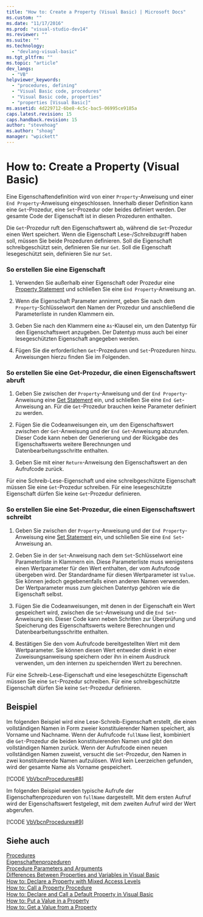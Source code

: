 ```yaml
---
title: "How to: Create a Property (Visual Basic) | Microsoft Docs"
ms.custom: ""
ms.date: "11/17/2016"
ms.prod: "visual-studio-dev14"
ms.reviewer: ""
ms.suite: ""
ms.technology: 
  - "devlang-visual-basic"
ms.tgt_pltfrm: ""
ms.topic: "article"
dev_langs: 
  - "VB"
helpviewer_keywords: 
  - "procedures, defining"
  - "Visual Basic code, procedures"
  - "Visual Basic code, properties"
  - "properties [Visual Basic]"
ms.assetid: 4d229712-6be8-4c5c-bac5-06995ce9185a
caps.latest.revision: 15
caps.handback.revision: 15
author: "stevehoag"
ms.author: "shoag"
manager: "wpickett"
---
```

# How to: Create a Property (Visual Basic)
Eine Eigenschaftendefinition wird von einer `Property`\-Anweisung und einer `End Property`\-Anweisung eingeschlossen.  Innerhalb dieser Definition kann eine `Get`\-Prozedur, eine `Set`\-Prozedur oder beides definiert werden.  Der gesamte Code der Eigenschaft ist in diesen Prozeduren enthalten.  
  
 Die `Get`\-Prozedur ruft den Eigenschaftswert ab, während die `Set`\-Prozedur einen Wert speichert.  Wenn die Eigenschaft Lese\-\/Schreibzugriff haben soll, müssen Sie beide Prozeduren definieren.  Soll die Eigenschaft schreibgeschützt sein, definieren Sie nur `Get`. Soll die Eigenschaft lesegeschützt sein, definieren Sie nur `Set`.  
  
### So erstellen Sie eine Eigenschaft  
  
1.  Verwenden Sie außerhalb einer Eigenschaft oder Prozedur eine [Property Statement](../../../../visual-basic/language-reference/statements/property-statement.md) und schließen Sie eine `End Property`\-Anweisung an.  
  
2.  Wenn die Eigenschaft Parameter annimmt, geben Sie nach dem `Property`\-Schlüsselwort den Namen der Prozedur und anschließend die Parameterliste in runden Klammern ein.  
  
3.  Geben Sie nach den Klammern eine `As`\-Klausel ein, um den Datentyp für den Eigenschaftswert anzugeben.  Der Datentyp muss auch bei einer lesegeschützten Eigenschaft angegeben werden.  
  
4.  Fügen Sie die erforderlichen `Get`\-Prozeduren und `Set`\-Prozeduren hinzu.  Anweisungen hierzu finden Sie im Folgenden.  
  
### So erstellen Sie eine Get\-Prozedur, die einen Eigenschaftswert abruft  
  
1.  Geben Sie zwischen der `Property`\-Anweisung und der `End Property`\-Anweisung eine [Get Statement](../../../../visual-basic/language-reference/statements/get-statement.md) ein, und schließen Sie eine `End Get`\-Anweisung an.  Für die `Get`\-Prozedur brauchen keine Parameter definiert zu werden.  
  
2.  Fügen Sie die Codeanweisungen ein, um den Eigenschaftswert zwischen der `Get`\-Anweisung und der `End Get`\-Anweisung abzurufen.  Dieser Code kann neben der Generierung und der Rückgabe des Eigenschaftswerts weitere Berechnungen und Datenbearbeitungsschritte enthalten.  
  
3.  Geben Sie mit einer `Return`\-Anweisung den Eigenschaftswert an den Aufrufcode zurück.  
  
 Für eine Schreib\-Lese\-Eigenschaft und eine schreibgeschützte Eigenschaft müssen Sie eine `Get`\-Prozedur schreiben.  Für eine lesegeschützte Eigenschaft dürfen Sie keine `Get`\-Prozedur definieren.  
  
### So erstellen Sie eine Set\-Prozedur, die einen Eigenschaftswert schreibt  
  
1.  Geben Sie zwischen der `Property`\-Anweisung und der `End Property`\-Anweisung eine [Set Statement](../../../../visual-basic/language-reference/statements/set-statement.md) ein, und schließen Sie eine `End Set`\-Anweisung an.  
  
2.  Geben Sie in der `Set`\-Anweisung nach dem `Set`\-Schlüsselwort eine Parameterliste in Klammern ein.  Diese Parameterliste muss wenigstens einen Wertparameter für den Wert enthalten, der vom Aufrufcode übergeben wird.  Der Standardname für diesen Wertparameter ist `Value`. Sie können jedoch gegebenenfalls einen anderen Namen verwenden.  Der Wertparameter muss zum gleichen Datentyp gehören wie die Eigenschaft selbst.  
  
3.  Fügen Sie die Codeanweisungen, mit denen in der Eigenschaft ein Wert gespeichert wird, zwischen die `Set`\-Anweisung und die `End Set`\-Anweisung ein.  Dieser Code kann neben Schritten zur Überprüfung und Speicherung des Eigenschaftswerts weitere Berechnungen und Datenbearbeitungsschritte enthalten.  
  
4.  Bestätigen Sie den vom Aufrufcode bereitgestellten Wert mit dem Wertparameter.  Sie können diesen Wert entweder direkt in einer Zuweisungsanweisung speichern oder ihn in einem Ausdruck verwenden, um den internen zu speichernden Wert zu berechnen.  
  
 Für eine Schreib\-Lese\-Eigenschaft und eine lesegeschützte Eigenschaft müssen Sie eine `Set`\-Prozedur schreiben.  Für eine schreibgeschützte Eigenschaft dürfen Sie keine `Set`\-Prozedur definieren.  
  
## Beispiel  
 Im folgenden Beispiel wird eine Lese\-Schreib\-Eigenschaft erstellt, die einen vollständigen Namen in Form zweier konstituierender Namen speichert, als Vorname und Nachname.  Wenn der Aufrufcode `fullName` liest, kombiniert die `Get`\-Prozedur die beiden konstituierenden Namen und gibt den vollständigen Namen zurück.  Wenn der Aufrufcode einen neuen vollständigen Namen zuweist, versucht die `Set`\-Prozedur, den Namen in zwei konstituierende Namen aufzulösen.  Wird kein Leerzeichen gefunden, wird der gesamte Name als Vorname gespeichert.  
  
 [!CODE [VbVbcnProcedures#8](../CodeSnippet/VS_Snippets_VBCSharp/VbVbcnProcedures#8)]  
  
 Im folgenden Beispiel werden typische Aufrufe der Eigenschaftenprozeduren von `fullName` dargestellt.  Mit dem ersten Aufruf wird der Eigenschaftswert festgelegt, mit dem zweiten Aufruf wird der Wert abgerufen.  
  
 [!CODE [VbVbcnProcedures#9](../CodeSnippet/VS_Snippets_VBCSharp/VbVbcnProcedures#9)]  
  
## Siehe auch  
 [Procedures](../../../../visual-basic/programming-guide/language-features/procedures/index.md)   
 [Eigenschaftenprozeduren](../../../../visual-basic/programming-guide/language-features/procedures/property-procedures.md)   
 [Procedure Parameters and Arguments](../../../../visual-basic/programming-guide/language-features/procedures/procedure-parameters-and-arguments.md)   
 [Differences Between Properties and Variables in Visual Basic](../../../../visual-basic/programming-guide/language-features/procedures/differences-between-properties-and-variables.md)   
 [How to: Declare a Property with Mixed Access Levels](../../../../visual-basic/programming-guide/language-features/procedures/how-to-declare-a-property-with-mixed-access-levels.md)   
 [How to: Call a Property Procedure](../../../../visual-basic/programming-guide/language-features/procedures/how-to-call-a-property-procedure.md)   
 [How to: Declare and Call a Default Property in Visual Basic](../../../../visual-basic/programming-guide/language-features/procedures/how-to-declare-and-call-a-default-property.md)   
 [How to: Put a Value in a Property](../../../../visual-basic/programming-guide/language-features/procedures/how-to-put-a-value-in-a-property.md)   
 [How to: Get a Value from a Property](../../../../visual-basic/programming-guide/language-features/procedures/how-to-get-a-value-from-a-property.md)